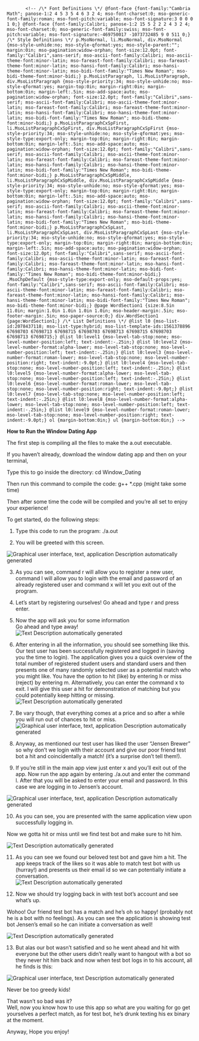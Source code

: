            <!-- /\* Font Definitions \*/ @font-face {font-family:"Cambria Math"; panose-1:2 4 5 3 5 4 6 3 2 4; mso-font-charset:0; mso-generic-font-family:roman; mso-font-pitch:variable; mso-font-signature:3 0 0 0 1 0;} @font-face {font-family:Calibri; panose-1:2 15 5 2 2 2 4 3 2 4; mso-font-charset:0; mso-generic-font-family:swiss; mso-font-pitch:variable; mso-font-signature:-469750017 -1073732485 9 0 511 0;} /\* Style Definitions \*/ p.MsoNormal, li.MsoNormal, div.MsoNormal {mso-style-unhide:no; mso-style-qformat:yes; mso-style-parent:""; margin:0in; mso-pagination:widow-orphan; font-size:12.0pt; font-family:"Calibri",sans-serif; mso-ascii-font-family:Calibri; mso-ascii-theme-font:minor-latin; mso-fareast-font-family:Calibri; mso-fareast-theme-font:minor-latin; mso-hansi-font-family:Calibri; mso-hansi-theme-font:minor-latin; mso-bidi-font-family:"Times New Roman"; mso-bidi-theme-font:minor-bidi;} p.MsoListParagraph, li.MsoListParagraph, div.MsoListParagraph {mso-style-priority:34; mso-style-unhide:no; mso-style-qformat:yes; margin-top:0in; margin-right:0in; margin-bottom:0in; margin-left:.5in; mso-add-space:auto; mso-pagination:widow-orphan; font-size:12.0pt; font-family:"Calibri",sans-serif; mso-ascii-font-family:Calibri; mso-ascii-theme-font:minor-latin; mso-fareast-font-family:Calibri; mso-fareast-theme-font:minor-latin; mso-hansi-font-family:Calibri; mso-hansi-theme-font:minor-latin; mso-bidi-font-family:"Times New Roman"; mso-bidi-theme-font:minor-bidi;} p.MsoListParagraphCxSpFirst, li.MsoListParagraphCxSpFirst, div.MsoListParagraphCxSpFirst {mso-style-priority:34; mso-style-unhide:no; mso-style-qformat:yes; mso-style-type:export-only; margin-top:0in; margin-right:0in; margin-bottom:0in; margin-left:.5in; mso-add-space:auto; mso-pagination:widow-orphan; font-size:12.0pt; font-family:"Calibri",sans-serif; mso-ascii-font-family:Calibri; mso-ascii-theme-font:minor-latin; mso-fareast-font-family:Calibri; mso-fareast-theme-font:minor-latin; mso-hansi-font-family:Calibri; mso-hansi-theme-font:minor-latin; mso-bidi-font-family:"Times New Roman"; mso-bidi-theme-font:minor-bidi;} p.MsoListParagraphCxSpMiddle, li.MsoListParagraphCxSpMiddle, div.MsoListParagraphCxSpMiddle {mso-style-priority:34; mso-style-unhide:no; mso-style-qformat:yes; mso-style-type:export-only; margin-top:0in; margin-right:0in; margin-bottom:0in; margin-left:.5in; mso-add-space:auto; mso-pagination:widow-orphan; font-size:12.0pt; font-family:"Calibri",sans-serif; mso-ascii-font-family:Calibri; mso-ascii-theme-font:minor-latin; mso-fareast-font-family:Calibri; mso-fareast-theme-font:minor-latin; mso-hansi-font-family:Calibri; mso-hansi-theme-font:minor-latin; mso-bidi-font-family:"Times New Roman"; mso-bidi-theme-font:minor-bidi;} p.MsoListParagraphCxSpLast, li.MsoListParagraphCxSpLast, div.MsoListParagraphCxSpLast {mso-style-priority:34; mso-style-unhide:no; mso-style-qformat:yes; mso-style-type:export-only; margin-top:0in; margin-right:0in; margin-bottom:0in; margin-left:.5in; mso-add-space:auto; mso-pagination:widow-orphan; font-size:12.0pt; font-family:"Calibri",sans-serif; mso-ascii-font-family:Calibri; mso-ascii-theme-font:minor-latin; mso-fareast-font-family:Calibri; mso-fareast-theme-font:minor-latin; mso-hansi-font-family:Calibri; mso-hansi-theme-font:minor-latin; mso-bidi-font-family:"Times New Roman"; mso-bidi-theme-font:minor-bidi;} .MsoChpDefault {mso-style-type:export-only; mso-default-props:yes; font-family:"Calibri",sans-serif; mso-ascii-font-family:Calibri; mso-ascii-theme-font:minor-latin; mso-fareast-font-family:Calibri; mso-fareast-theme-font:minor-latin; mso-hansi-font-family:Calibri; mso-hansi-theme-font:minor-latin; mso-bidi-font-family:"Times New Roman"; mso-bidi-theme-font:minor-bidi;} @page WordSection1 {size:8.5in 11.0in; margin:1.0in 1.0in 1.0in 1.0in; mso-header-margin:.5in; mso-footer-margin:.5in; mso-paper-source:0;} div.WordSection1 {page:WordSection1;} /\* List Definitions \*/ @list l0 {mso-list-id:2078437118; mso-list-type:hybrid; mso-list-template-ids:1561378896 67698703 67698713 67698715 67698703 67698713 67698715 67698703 67698713 67698715;} @list l0:level1 {mso-level-tab-stop:none; mso-level-number-position:left; text-indent:-.25in;} @list l0:level2 {mso-level-number-format:alpha-lower; mso-level-tab-stop:none; mso-level-number-position:left; text-indent:-.25in;} @list l0:level3 {mso-level-number-format:roman-lower; mso-level-tab-stop:none; mso-level-number-position:right; text-indent:-9.0pt;} @list l0:level4 {mso-level-tab-stop:none; mso-level-number-position:left; text-indent:-.25in;} @list l0:level5 {mso-level-number-format:alpha-lower; mso-level-tab-stop:none; mso-level-number-position:left; text-indent:-.25in;} @list l0:level6 {mso-level-number-format:roman-lower; mso-level-tab-stop:none; mso-level-number-position:right; text-indent:-9.0pt;} @list l0:level7 {mso-level-tab-stop:none; mso-level-number-position:left; text-indent:-.25in;} @list l0:level8 {mso-level-number-format:alpha-lower; mso-level-tab-stop:none; mso-level-number-position:left; text-indent:-.25in;} @list l0:level9 {mso-level-number-format:roman-lower; mso-level-tab-stop:none; mso-level-number-position:right; text-indent:-9.0pt;} ol {margin-bottom:0in;} ul {margin-bottom:0in;} -->  

**How to Run the Window Dating App**

The first step is compiling all the files to make the a.out executable.

If you haven’t already, download the window dating app and then on your terminal,

Type this to go inside the directory: cd Window\_Dating

Then run this command to compile the code: g++ \*.cpp (might take some time)

Then after some time the code will be compiled and you’re all set to enjoy your experience!

To get started, do the following steps:

1. Type this code to run the program: ./a.out  
  

2. You will be greeted with this screen.

![Graphical user interface, text, application
Description automatically generated](README.fld/image001.png)

3. As you can see, command r will allow you to register a new user, command l will allow you to login with the email and password of an already registered user and command x will let you exit out of the program.  
  

4. Let’s start by registering ourselves! Go ahead and type r and press enter.

  
  

5. Now the app will ask you for some information  
Go ahead and type away!  
![Text
Description automatically generated](README.fld/image002.png)  
  
  

6. After entering in all the information, you should see something like this. Our test user has been successfully registered and logged in (saving you the time to login). The application gives you a quick overview of the total number of registered student users and standard users and then presents one of many randomly selected user as a potential match who you might like. You have the option to hit (like) by entering h or miss (reject) by entering m. Alternatively, you can enter the command x to exit. I will give this user a hit for demonstration of matching but you could potentially keep hitting or missing.  
![Text
Description automatically generated](README.fld/image003.png)

7. Be vary though, that everything comes at a price and so after a while you will run out of chances to hit or miss.![Graphical user interface, text, application
Description automatically generated](README.fld/image004.png)  
  
  

8. Anyway, as mentioned our test user has liked the user “Jensen Brewer” so why don’t we login with their account and give our poor friend test bot a hit and coincidentally a match! (it’s a surprise don’t tell them!).  
  

9. If you’re still in the main app view just enter x and you’ll exit out of the app. Now run the app again by entering ./a.out and enter the command l. After that you will be asked to enter your email and password. In this case we are logging in to Jensen’s account.

![Graphical user interface, text, application
Description automatically generated](README.fld/image005.png)

10. As you can see, you are presented with the same application view upon successfully logging in.

Now we gotta hit or miss until we find test bot and make sure to hit him.

![Text
Description automatically generated](README.fld/image006.png)

11. As you can see we found our beloved test bot and gave him a hit. The app keeps track of the likes so it was able to match test bot with us (hurray!) and presents us their email id so we can potentially initiate a conversation.  
![Text
Description automatically generated](README.fld/image007.png)  
  
  
  
  
  

12. Now we should try logging back in with test bot’s account and see what’s up.

Wohoo! Our friend test bot has a match and he’s oh so happy! (probably not he is a bot with no feelings). As you can see the application is showing test bot Jensen’s email so he can initiate a conversation as well!

![Text
Description automatically generated](README.fld/image008.png)

13. But alas our bot wasn’t satisfied and so he went ahead and hit with everyone but the other users didn’t really want to hangout with a bot so they never hit him back and now when test bot logs in to his account, all he finds is this:

![Graphical user interface, text
Description automatically generated](README.fld/image009.png)

 Never be too greedy kids!

That wasn’t so bad was it?  
Well, now you know how to use this app so what are you waiting for go get yourselves a perfect match, as for test bot, he’s drunk texting his ex binary at the moment.

Anyway, Hope you enjoy!
